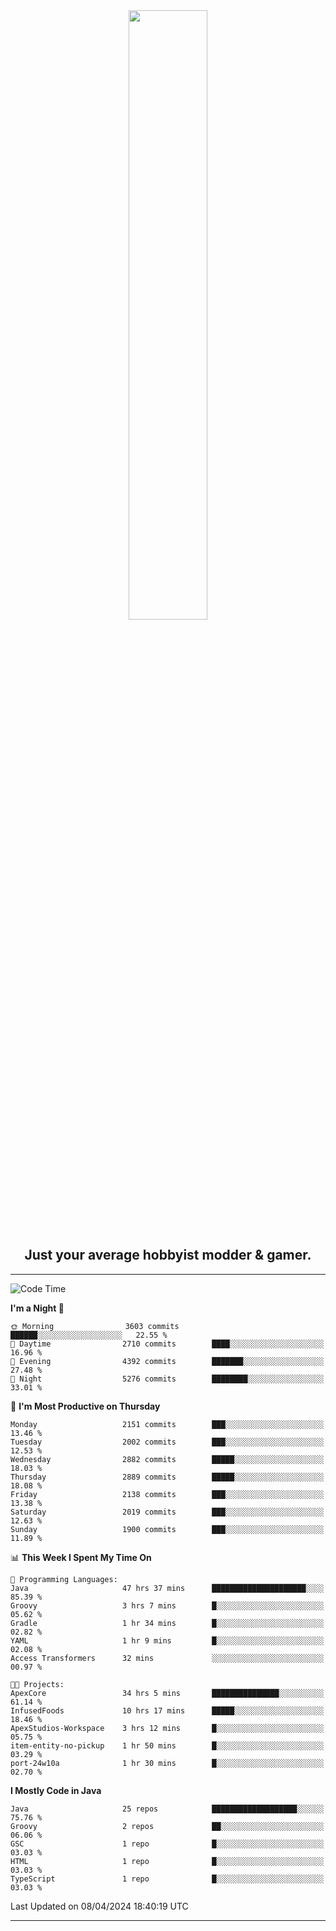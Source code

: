 <div align="center">
  <a href="https://apexmodder.xyz/"><img width="50%" height="50%" src="https://i.imgur.com/pc4HkGz.png"></a>
</div>
<h2 align="center">Just your average hobbyist modder & gamer.</h2>

---

<!--START_SECTION:waka-->
![Code Time](http://img.shields.io/badge/Code%20Time-1%2C012%20hrs%2035%20mins-blue)

**I'm a Night 🦉** 

```text
🌞 Morning                3603 commits        ██████░░░░░░░░░░░░░░░░░░░   22.55 % 
🌆 Daytime                2710 commits        ████░░░░░░░░░░░░░░░░░░░░░   16.96 % 
🌃 Evening                4392 commits        ███████░░░░░░░░░░░░░░░░░░   27.48 % 
🌙 Night                  5276 commits        ████████░░░░░░░░░░░░░░░░░   33.01 % 
```
📅 **I'm Most Productive on Thursday** 

```text
Monday                   2151 commits        ███░░░░░░░░░░░░░░░░░░░░░░   13.46 % 
Tuesday                  2002 commits        ███░░░░░░░░░░░░░░░░░░░░░░   12.53 % 
Wednesday                2882 commits        █████░░░░░░░░░░░░░░░░░░░░   18.03 % 
Thursday                 2889 commits        █████░░░░░░░░░░░░░░░░░░░░   18.08 % 
Friday                   2138 commits        ███░░░░░░░░░░░░░░░░░░░░░░   13.38 % 
Saturday                 2019 commits        ███░░░░░░░░░░░░░░░░░░░░░░   12.63 % 
Sunday                   1900 commits        ███░░░░░░░░░░░░░░░░░░░░░░   11.89 % 
```


📊 **This Week I Spent My Time On** 

```text
💬 Programming Languages: 
Java                     47 hrs 37 mins      █████████████████████░░░░   85.39 % 
Groovy                   3 hrs 7 mins        █░░░░░░░░░░░░░░░░░░░░░░░░   05.62 % 
Gradle                   1 hr 34 mins        █░░░░░░░░░░░░░░░░░░░░░░░░   02.82 % 
YAML                     1 hr 9 mins         █░░░░░░░░░░░░░░░░░░░░░░░░   02.08 % 
Access Transformers      32 mins             ░░░░░░░░░░░░░░░░░░░░░░░░░   00.97 % 

🐱‍💻 Projects: 
ApexCore                 34 hrs 5 mins       ███████████████░░░░░░░░░░   61.14 % 
InfusedFoods             10 hrs 17 mins      █████░░░░░░░░░░░░░░░░░░░░   18.46 % 
ApexStudios-Workspace    3 hrs 12 mins       █░░░░░░░░░░░░░░░░░░░░░░░░   05.75 % 
item-entity-no-pickup    1 hr 50 mins        █░░░░░░░░░░░░░░░░░░░░░░░░   03.29 % 
port-24w10a              1 hr 30 mins        █░░░░░░░░░░░░░░░░░░░░░░░░   02.70 % 
```

**I Mostly Code in Java** 

```text
Java                     25 repos            ███████████████████░░░░░░   75.76 % 
Groovy                   2 repos             ██░░░░░░░░░░░░░░░░░░░░░░░   06.06 % 
GSC                      1 repo              █░░░░░░░░░░░░░░░░░░░░░░░░   03.03 % 
HTML                     1 repo              █░░░░░░░░░░░░░░░░░░░░░░░░   03.03 % 
TypeScript               1 repo              █░░░░░░░░░░░░░░░░░░░░░░░░   03.03 % 
```




 Last Updated on 08/04/2024 18:40:19 UTC
<!--END_SECTION:waka-->

---
